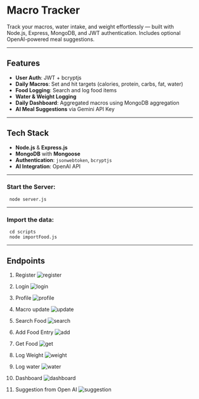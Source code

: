 # Macro Tracker

Track your macros, water intake, and weight effortlessly — built with Node.js, Express, MongoDB, and JWT authentication. Includes optional OpenAI-powered meal suggestions.

---

## Features

- **User Auth**: JWT + bcryptjs  
- **Daily Macros**: Set and hit targets (calories, protein, carbs, fat, water)  
- **Food Logging**: Search and log food items  
- **Water & Weight Logging**  
- **Daily Dashboard**: Aggregated macros using MongoDB aggregation  
- **AI Meal Suggestions** via Gemini API Key

---

## Tech Stack

- **Node.js** & **Express.js**  
- **MongoDB** with **Mongoose**  
- **Authentication**: `jsonwebtoken`, `bcryptjs`  
- **AI Integration**: OpenAI API 

---
### **Start the Server:**
     node server.js

---
### **Import the data:**
     cd scripts
     node importFood.js

---
## Endpoints

1. Register 
![register](./screenshots/register.png)

2. Login 
![login](./screenshots/login.png)

3. Profile 
![profile](./screenshots/profile.png)

4. Macro update
![update](./screenshots/macro-update.png)

5. Search Food
![search](./screenshots/food-search.png)

6. Add Food Entry
![add](./screenshots/food_entry.png)

7. Get Food
![get](./screenshots/foods.png)

8. Log Weight
![weight](./screenshots/weight_log.png)

9. Log water
![water](./screenshots/water_log.png)

10. Dashboard
![dashboard](./screenshots/dashboard.png)

11. Suggestion from Open AI 
![suggestion](./screenshots/api_suggestion.png)










